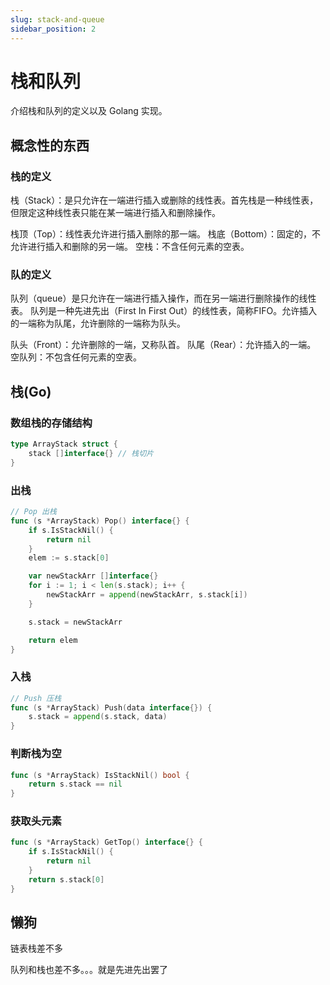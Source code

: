 ```yaml
---
slug: stack-and-queue
sidebar_position: 2
---
```




# 栈和队列

介绍栈和队列的定义以及 Golang 实现。

<!--truncate-->

## 概念性的东西

### 栈的定义
栈（Stack）：是只允许在一端进行插入或删除的线性表。首先栈是一种线性表，但限定这种线性表只能在某一端进行插入和删除操作。

栈顶（Top）：线性表允许进行插入删除的那一端。
栈底（Bottom）：固定的，不允许进行插入和删除的另一端。
空栈：不含任何元素的空表。

### 队的定义

队列（queue）是只允许在一端进行插入操作，而在另一端进行删除操作的线性表。
队列是一种先进先出（First In First Out）的线性表，简称FIFO。允许插入的一端称为队尾，允许删除的一端称为队头。

队头（Front）：允许删除的一端，又称队首。
队尾（Rear）：允许插入的一端。
空队列：不包含任何元素的空表。

<!--truncate-->

## 栈(Go)

### 数组栈的存储结构

```go
type ArrayStack struct {
	stack []interface{} // 栈切片
}
```



### 出栈

```go
// Pop 出栈
func (s *ArrayStack) Pop() interface{} {
	if s.IsStackNil() {
		return nil
	}
	elem := s.stack[0]

	var newStackArr []interface{}
	for i := 1; i < len(s.stack); i++ {
		newStackArr = append(newStackArr, s.stack[i])
	}

	s.stack = newStackArr

	return elem
}
```



### 入栈

```go
// Push 压栈
func (s *ArrayStack) Push(data interface{}) {
	s.stack = append(s.stack, data)
}
```



### 判断栈为空

```go
func (s *ArrayStack) IsStackNil() bool {
	return s.stack == nil
}
```



### 获取头元素

```go
func (s *ArrayStack) GetTop() interface{} {
	if s.IsStackNil() {
		return nil
	}
	return s.stack[0]
}
```



## 懒狗

链表栈差不多

队列和栈也差不多。。。就是先进先出罢了